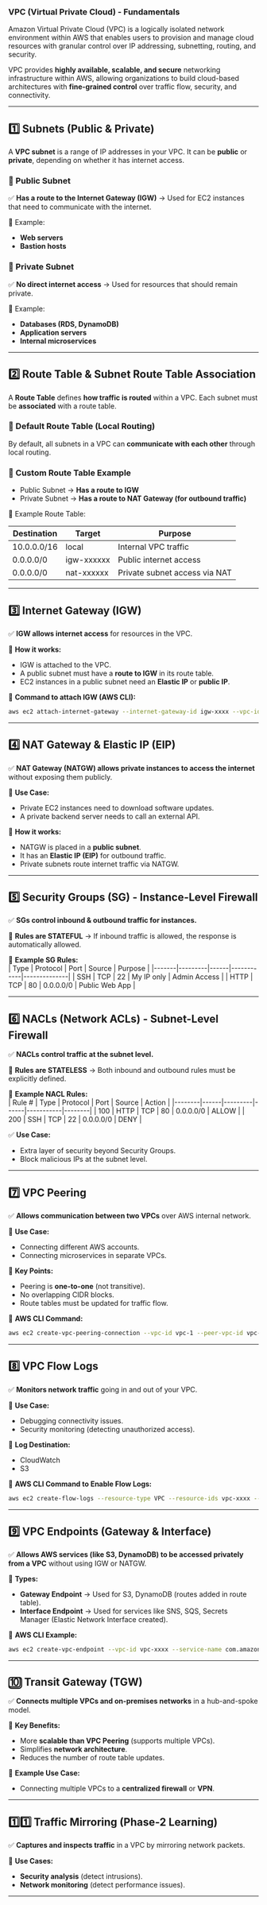 ### **VPC (Virtual Private Cloud) - Fundamentals**  

Amazon Virtual Private Cloud (VPC) is a logically isolated network environment within AWS that enables users to provision and manage cloud resources with granular control over IP addressing, subnetting, routing, and security.  

VPC provides **highly available, scalable, and secure** networking infrastructure within AWS, allowing organizations to build cloud-based architectures with **fine-grained control** over traffic flow, security, and connectivity.


---

## **1️⃣ Subnets (Public & Private)**  
A **VPC subnet** is a range of IP addresses in your VPC. It can be **public** or **private**, depending on whether it has internet access.

### **🔹 Public Subnet**  
✅ **Has a route to the Internet Gateway (IGW)** → Used for EC2 instances that need to communicate with the internet.  

🔹 Example:  
- **Web servers**  
- **Bastion hosts**  

### **🔹 Private Subnet**  
✅ **No direct internet access** → Used for resources that should remain private.  

🔹 Example:  
- **Databases (RDS, DynamoDB)**  
- **Application servers**  
- **Internal microservices**  

---

## **2️⃣ Route Table & Subnet Route Table Association**  
A **Route Table** defines **how traffic is routed** within a VPC. Each subnet must be **associated** with a route table.

### **🔹 Default Route Table (Local Routing)**  
By default, all subnets in a VPC can **communicate with each other** through local routing.

### **🔹 Custom Route Table Example**  
- Public Subnet → **Has a route to IGW**  
- Private Subnet → **Has a route to NAT Gateway (for outbound traffic)**  

🔹 Example Route Table:  

| Destination   | Target       | Purpose |
|--------------|-------------|---------|
| 10.0.0.0/16 | local       | Internal VPC traffic |
| 0.0.0.0/0   | igw-xxxxxx  | Public internet access |
| 0.0.0.0/0   | nat-xxxxxx  | Private subnet access via NAT |

---

## **3️⃣ Internet Gateway (IGW)**  
✅ **IGW allows internet access** for resources in the VPC.  

🔹 **How it works:**  
- IGW is attached to the VPC.  
- A public subnet must have a **route to IGW** in its route table.  
- EC2 instances in a public subnet need an **Elastic IP** or **public IP**.  

🔹 **Command to attach IGW (AWS CLI):**  
```sh
aws ec2 attach-internet-gateway --internet-gateway-id igw-xxxx --vpc-id vpc-xxxx
```

---

## **4️⃣ NAT Gateway & Elastic IP (EIP)**  
✅ **NAT Gateway (NATGW) allows private instances to access the internet** without exposing them publicly.

🔹 **Use Case:**  
- Private EC2 instances need to download software updates.  
- A private backend server needs to call an external API.  

🔹 **How it works:**  
- NATGW is placed in a **public subnet**.  
- It has an **Elastic IP (EIP)** for outbound traffic.  
- Private subnets route internet traffic via NATGW.

---

## **5️⃣ Security Groups (SG) - Instance-Level Firewall**  
✅ **SGs control inbound & outbound traffic for instances.**  

🔹 **Rules are STATEFUL** → If inbound traffic is allowed, the response is automatically allowed.  

🔹 **Example SG Rules:**  
| Type  | Protocol | Port  | Source      | Purpose        |
|-------|---------|------|------------|--------------|
| SSH   | TCP     | 22   | My IP only | Admin Access  |
| HTTP  | TCP     | 80   | 0.0.0.0/0  | Public Web App |

---

## **6️⃣ NACLs (Network ACLs) - Subnet-Level Firewall**  
✅ **NACLs control traffic at the subnet level.**  

🔹 **Rules are STATELESS** → Both inbound and outbound rules must be explicitly defined.  

🔹 **Example NACL Rules:**  
| Rule # | Type  | Protocol | Port  | Source     | Action |
|--------|------|---------|------|-----------|--------|
| 100    | HTTP  | TCP     | 80   | 0.0.0.0/0 | ALLOW  |
| 200    | SSH   | TCP     | 22   | 0.0.0.0/0 | DENY   |

✅ **Use Case:**  
- Extra layer of security beyond Security Groups.  
- Block malicious IPs at the subnet level.  

---

## **7️⃣ VPC Peering**  
✅ **Allows communication between two VPCs** over AWS internal network.  

🔹 **Use Case:**  
- Connecting different AWS accounts.  
- Connecting microservices in separate VPCs.  

🔹 **Key Points:**  
- Peering is **one-to-one** (not transitive).  
- No overlapping CIDR blocks.  
- Route tables must be updated for traffic flow.  

🔹 **AWS CLI Command:**  
```sh
aws ec2 create-vpc-peering-connection --vpc-id vpc-1 --peer-vpc-id vpc-2
```

---

## **8️⃣ VPC Flow Logs**  
✅ **Monitors network traffic** going in and out of your VPC.

🔹 **Use Case:**  
- Debugging connectivity issues.  
- Security monitoring (detecting unauthorized access).  

🔹 **Log Destination:**  
- CloudWatch  
- S3  

🔹 **AWS CLI Command to Enable Flow Logs:**  
```sh
aws ec2 create-flow-logs --resource-type VPC --resource-ids vpc-xxxx --traffic-type ALL --log-destination arn:aws:logs:us-east-1:xxxx:log-group/vpc-logs
```

---

## **9️⃣ VPC Endpoints (Gateway & Interface)**  
✅ **Allows AWS services (like S3, DynamoDB) to be accessed privately from a VPC** without using IGW or NATGW.  

🔹 **Types:**  
- **Gateway Endpoint** → Used for S3, DynamoDB (routes added in route table).  
- **Interface Endpoint** → Used for services like SNS, SQS, Secrets Manager (Elastic Network Interface created).  

🔹 **AWS CLI Example:**  
```sh
aws ec2 create-vpc-endpoint --vpc-id vpc-xxxx --service-name com.amazonaws.us-east-1.s3 --vpc-endpoint-type Gateway
```

---

## **🔟 Transit Gateway (TGW)**  
✅ **Connects multiple VPCs and on-premises networks** in a hub-and-spoke model.  

🔹 **Key Benefits:**  
- More **scalable than VPC Peering** (supports multiple VPCs).  
- Simplifies **network architecture**.  
- Reduces the number of route table updates.  

🔹 **Example Use Case:**  
- Connecting multiple VPCs to a **centralized firewall** or **VPN**.  

---

## **1️⃣1️⃣ Traffic Mirroring (Phase-2 Learning)**  
✅ **Captures and inspects traffic** in a VPC by mirroring network packets.  

🔹 **Use Cases:**  
- **Security analysis** (detect intrusions).  
- **Network monitoring** (detect performance issues).  
---